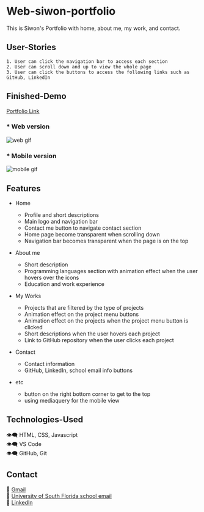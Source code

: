 # Web-siwon-portfolio
This is Siwon's Portfolio with home, about me, my work, and contact.

## User-Stories
```
1. User can click the navigation bar to access each section
2. User can scroll down and up to view the whole page
3. User can click the buttons to access the following links such as GitHub, LinkedIn

```

## Finished-Demo
[Portfolio Link](https://siwon-kim.github.io/Web-siwon-portfolio/)

### * Web version
![web gif](https://github.com/Siwon-Kim/Web-siwon-portfolio/blob/main/portfolio.gif)


### * Mobile version
![mobile gif](https://github.com/Siwon-Kim/Web-siwon-portfolio/blob/main/portfolio_mobile.gif)

## Features
* Home
  - Profile and short descriptions
  - Main logo and navigation bar
  - Contact me button to navigate contact section
  - Home page become transparent when scrolling down
  - Navigation bar becomes transparent when the page is on the top


* About me
  - Short description
  - Programming languages section with animation effect when the user hovers over the icons
  - Education and work experience


* My Works
  - Projects that are filtered by the type of projects
  - Animation effect on the project menu buttons
  - Animation effect on the projects when the project menu button is clicked
  - Short descriptions when the user hovers each project
  - Link to GitHub repository when the user clicks each project
 

* Contact
  - Contact information
  - GitHub, LinkedIn, school email info buttons

* etc
  - button on the right bottom corner to get to the top
  - using mediaquery for the mobile view


## Technologies-Used
:eye_speech_bubble: HTML, CSS, Javascript <br >
:eye_speech_bubble: VS Code <br >
:eye_speech_bubble: GitHub, Git 

## Contact
:white_heart: [Gmail](siwonkim1108@gmail.com) <br >
:white_heart: [University of South Florida school email](siwon@usf.edu) <br>
:white_heart: [LinkedIn](http://linkedin.com/in/siwonkim1108)



